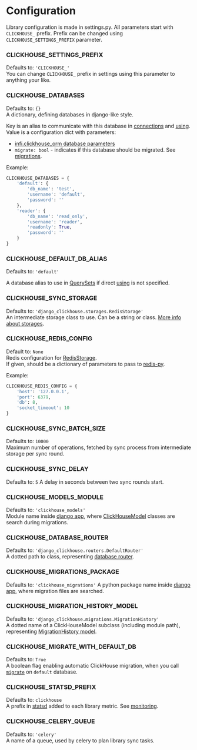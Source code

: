 # Configuration

Library configuration is made in settings.py. All parameters start with `CLICKHOUSE_` prefix.
Prefix can be changed using `CLICKHOUSE_SETTINGS_PREFIX` parameter.

### CLICKHOUSE_SETTINGS_PREFIX
Defaults to: `'CLICKHOUSE_'`  
You can change `CLICKHOUSE_` prefix in settings using this parameter to anything your like.

### CLICKHOUSE_DATABASES
Defaults to: `{}`  
A dictionary, defining databases in django-like style.  
<!--- TODO Add link  --->
Key is an alias to communicate with this database in [connections]() and [using]().  
Value is a configuration dict with parameters:
* [infi.clickhouse_orm database parameters](https://github.com/Infinidat/infi.clickhouse_orm/blob/develop/docs/class_reference.md#database)
* `migrate: bool` - indicates if this database should be migrated. See [migrations](migrations.md).  

Example:
```python
CLICKHOUSE_DATABASES = {
    'default': {
        'db_name': 'test',
        'username': 'default',
        'password': ''
    },
    'reader': {
        'db_name': 'read_only',
        'username': 'reader',
        'readonly': True,
        'password': ''
    }   
}
```

### CLICKHOUSE_DEFAULT_DB_ALIAS
Defaults to: `'default'`  
<!--- TODO Add link  --->
A database alias to use in [QuerySets]() if direct [using]() is not specified.

### CLICKHOUSE_SYNC_STORAGE
Defaults to: `'django_clickhouse.storages.RedisStorage'`  
An intermediate storage class to use. Can be a string or class. [More info about storages](storages.md).

### CLICKHOUSE_REDIS_CONFIG
Default to: `None`  
Redis configuration for [RedisStorage](storages.md#redisstorage).  
If given, should be a dictionary of parameters to pass to [redis-py](https://redis-py.readthedocs.io/en/latest/#redis.Redis).    

Example:  
```python
CLICKHOUSE_REDIS_CONFIG = {
    'host': '127.0.0.1',
    'port': 6379,
    'db': 8,
    'socket_timeout': 10
}
```

### CLICKHOUSE_SYNC_BATCH_SIZE
Defaults to: `10000`  
Maximum number of operations, fetched by sync process from intermediate storage per sync round.

### CLICKHOUSE_SYNC_DELAY
Defaults to: `5`
A delay in seconds between two sync rounds start.

### CLICKHOUSE_MODELS_MODULE
Defaults to: `'clickhouse_models'`  
Module name inside [django app](https://docs.djangoproject.com/en/3.0/intro/tutorial01/), 
where [ClickHouseModel](models.md#clickhousemodel) classes are search during migrations.

### CLICKHOUSE_DATABASE_ROUTER
Defaults to: `'django_clickhouse.routers.DefaultRouter'`  
A dotted path to class, representing [database router](routing.md#router).

### CLICKHOUSE_MIGRATIONS_PACKAGE
Defaults to: `'clickhouse_migrations'`
A python package name inside [django app](https://docs.djangoproject.com/en/3.0/intro/tutorial01/), 
where migration files are searched.

### CLICKHOUSE_MIGRATION_HISTORY_MODEL
Defaults to: `'django_clickhouse.migrations.MigrationHistory'`  
A dotted name of a ClickHouseModel subclass (including module path),
 representing [MigrationHistory model](migrations.md#migrationhistory-clickhousemodel).

### CLICKHOUSE_MIGRATE_WITH_DEFAULT_DB
Defaults to: `True`  
A boolean flag enabling automatic ClickHouse migration, 
when you call [`migrate`](https://docs.djangoproject.com/en/2.2/ref/django-admin/#django-admin-migrate) on `default` database.

### CLICKHOUSE_STATSD_PREFIX
Defaults to: `clickhouse`  
A prefix in [statsd](https://pythonhosted.org/python-statsd/) added to each library metric. See [monitoring](monitoring.md).

### CLICKHOUSE_CELERY_QUEUE
Defaults to: `'celery'`  
A name of a queue, used by celery to plan library sync tasks.
